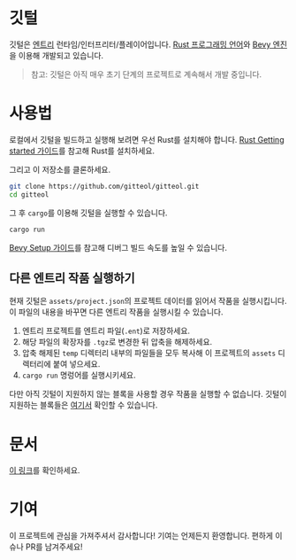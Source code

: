 # 깃털

깃털은 [엔트리](https://playentry.org/) 런타임/인터프리터/플레이어입니다.
[Rust 프로그래밍 언어](https://www.rust-lang.org/)와 [Bevy 엔진](https://bevyengine.org/)을 이용해 개발되고 있습니다.

> 참고: 깃털은 아직 매우 초기 단계의 프로젝트로 계속해서 개발 중입니다.

# 사용법

로컬에서 깃털을 빌드하고 실행해 보려면 우선 Rust를 설치해야 합니다.
[Rust Getting started 가이드](https://www.rust-lang.org/learn/get-started)를 참고해 Rust를 설치하세요.

그리고 이 저장소를 클론하세요.

```sh
git clone https://github.com/gitteol/gitteol.git
cd gitteol
```

그 후 `cargo`를 이용해 깃털을 실행할 수 있습니다.

```sh
cargo run
```

[Bevy Setup 가이드](https://bevyengine.org/learn/book/getting-started/setup/#compile-with-performance-optimizations)를 참고해 디버그 빌드 속도를 높일 수 있습니다.

## 다른 엔트리 작품 실행하기

현재 깃털은 `assets/project.json`의 프로젝트 데이터를 읽어서 작품을 실행시킵니다.
이 파일의 내용을 바꾸면 다른 엔트리 작품을 실행시킬 수 있습니다.

1. 엔트리 프로젝트를 엔트리 파일(`.ent`)로 저장하세요.
2. 해당 파일의 확장자를 `.tgz`로 변경한 뒤 압축을 해제하세요.
3. 압축 해제된 `temp` 디렉터리 내부의 파일들을 모두 복사해 이 프로젝트의 `assets` 디렉터리에 붙여 넣으세요.
4. `cargo run` 명렁어를 실행시키세요.

다만 아직 깃털이 지원하지 않는 블록을 사용할 경우 작품을 실행할 수 없습니다. 깃털이 지원하는 블록들은 [여기서](/src/blocks) 확인할 수 있습니다.

# 문서
[이 링크](https://gitteol.github.io/book/)를 확인하세요.

# 기여
이 프로젝트에 관심을 가져주셔서 감사합니다! 기여는 언제든지 환영합니다. 편하게 이슈나 PR를 남겨주세요!


